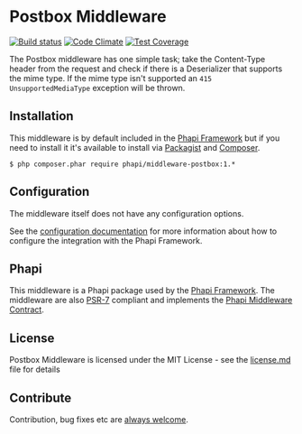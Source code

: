 # Postbox Middleware

[![Build status](https://img.shields.io/travis/phapi/middleware-postbox.svg?style=flat-square)](https://travis-ci.org/phapi/middleware-postbox)
[![Code Climate](https://img.shields.io/codeclimate/github/phapi/middleware-postbox.svg?style=flat-square)](https://codeclimate.com/github/phapi/middleware-postbox)
[![Test Coverage](https://img.shields.io/codeclimate/coverage/github/phapi/middleware-postbox.svg?style=flat-square)](https://codeclimate.com/github/phapi/middleware-postbox/coverage)

The Postbox middleware has one simple task; take the Content-Type header from the request and check if there is a Deserializer that supports the mime type. If the mime type isn't supported an <code>415 UnsupportedMediaType</code> exception will be thrown.

## Installation
This middleware is by default included in the [Phapi Framework](https://github.com/phapi/phapi-framework) but if you need to install it it's available to install via [Packagist](https://packagist.org) and [Composer](https://getcomposer.org).

```shell
$ php composer.phar require phapi/middleware-postbox:1.*
```

## Configuration
The middleware itself does not have any configuration options.

See the [configuration documentation](http://phapi.github.io/docs/started/configuration/) for more information about how to configure the integration with the Phapi Framework.

## Phapi
This middleware is a Phapi package used by the [Phapi Framework](https://github.com/phapi/phapi-framework). The middleware are also [PSR-7](https://github.com/php-fig/http-message) compliant and implements the [Phapi Middleware Contract](https://github.com/phapi/contract).

## License
Postbox Middleware is licensed under the MIT License - see the [license.md](https://github.com/phapi/middleware-postbox/blob/master/license.md) file for details

## Contribute
Contribution, bug fixes etc are [always welcome](https://github.com/phapi/middleware-postbox/issues/new).
